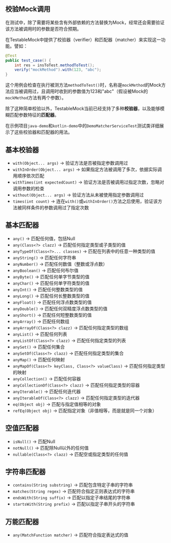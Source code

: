 校验Mock调用
---

在测试中，除了需要将某些含有外部依赖的方法替换为Mock，经常还会需要验证该方法被调用时的参数是否符合预期。

在TestableMock中提供了校验器（verifier）和匹配器（matcher）来实现这一功能。譬如：

```java
@Test
public test_case() {
    int res = insToTest.methodToTest();
    verify("mockMethod").with(123, "abc");
}
```

这个用例会检查在执行被测方法`methodToTest()`时，名称是`mockMethod`的Mock方法应当被调用过，且调用时收到的参数值为123和"abc"（假设被Mock的`mockMethod`方法有两个参数）。

除了这种简单校验以外，TestableMock当前已经支持了多种**校验器**，以及能够模糊匹配参数特征的**匹配器**。

在示例项目`java-demo`和`kotlin-demo`中的`DemoMatcherServiceTest`测试类详细展示了这些校验器和匹配器的用法。

## 基本校验器

- `with(Object... args)` → 验证方法是否被指定参数调用过
- `withInOrder(Object... args)` → 如果指定方法被调用了多次，依据实际调用顺序依次匹配
- `withTimes(int expectedCount)` → 验证方法是否被调用过指定次数，忽略对调用参数的检查
- `without(Object... args)` → 验证方法从未被使用指定参数调用过
- `times(int count)` → 连在`with()`或`withInOrder()`方法之后使用，验证该方法被同样条件的参数调用过了指定次数

## 基本匹配器

- `any()` → 匹配任何值，包括Null
- `any(Class<?> clazz)` → 匹配任何指定类型或子类型的值
- `anyTypeOf(Class<?>... classes)` → 匹配在列表中的任意一种类型的值
- `anyString()` → 匹配任何字符串
- `anyNumber()` → 匹配任何数值（整数或浮点数）
- `anyBoolean()` → 匹配任何布尔值
- `anyByte()` → 匹配任何单字节类型的值
- `anyChar()` → 匹配任何单字符类型的值
- `anyInt()` → 匹配任何整数类型的值
- `anyLong()` → 匹配任何长整数类型的值
- `anyFloat()` → 匹配任何浮点数类型的值
- `anyDouble()` → 匹配任何双精度浮点数类型的值
- `anyShort()` → 匹配任何短整数类型的值
- `anyArray()` → 匹配任何数组
- `anyArrayOf(Class<?> clazz)` → 匹配任何指定类型的数组
- `anyList()` → 匹配任何列表
- `anyListOf(Class<?> clazz)` → 匹配任何指定类型的列表
- `anySet()` → 匹配任何集合
- `anySetOf(Class<?> clazz)` → 匹配任何指定类型的集合
- `anyMap()` → 匹配任何映射
- `anyMapOf(Class<?> keyClass, Class<?> valueClass)` → 匹配任何指定类型的映射
- `anyCollection()` → 匹配任何容器
- `anyCollectionOf(Class<?> clazz)` → 匹配任何指定类型的容器
- `anyIterable()` → 匹配任何迭代器
- `anyIterableOf(Class<?> clazz)` → 匹配任何指定类型的迭代器
- `eq(Object obj)` → 匹配与指定值相等的对象
- `refEq(Object obj)` → 匹配指定对象（非值相等，而是就是同一个对象）

## 空值匹配器

- `isNull()` → 匹配Null
- `notNull()` → 匹配除Null以外的任何值
- `nullable(Class<?> clazz)` → 匹配空或指定类型的任何值

## 字符串匹配器

- `contains(String substring)` → 匹配包含特定子串的字符串
- `matches(String regex)` → 匹配符合指定正则表达式的字符串
- `endsWith(String suffix)` → 匹配以指定子串结尾的字符串
- `startsWith(String prefix)` → 匹配以指定子串开头的字符串

## 万能匹配器

- `any(MatchFunction matcher)` → 匹配符合指定表达式的值
